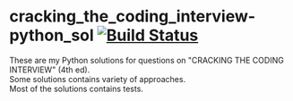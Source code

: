 # cracking_the_coding_interview-python_sol [![Build Status](https://travis-ci.org/bomor/cracking_the_coding_interview-python_sol.svg?branch=master)](https://travis-ci.org/bomor/cracking_the_coding_interview-python_sol.svg?branch=master)  
These are my Python solutions for questions on "CRACKING THE CODING INTERVIEW" (4th ed).  
Some solutions contains variety of approaches.  
Most of the solutions contains tests.  
